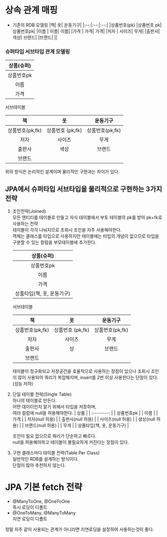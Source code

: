 # 상속 관계 매핑

- 기존의 RDB 모델링
  |책| 옷| 운동기구|
  |:--:|:--:|:--:|
  |상품번호(pk) |상품번호 pk| 상품번호pk|
  |이름 | 이름| 이름|
  |가격 | 가격| 가격|
  |저자 | 사이즈| 무게|
  |출판사| 색상| 브랜드|
  |브랜드| ||

### 슈퍼타입 서브타입 관계 모델링

| 상품(슈퍼) |
| :--------: |
| 상품번호pk |
|    이름    |
|    가격    |

서브테이블

|       책        |        옷        |    운동기구     |
| :-------------: | :--------------: | :-------------: |
| 상품번호(pk,fk) | 상품번호 (pk,fk) | 상품번호(pk,fk) |
|      저자       |      사이즈      |      무게       |
|     출판사      |       색상       |     브랜드      |
|     브랜드      |

위의 방식은 논리적인 설계이며 물리적인 구현과는 차이가 있다.

## JPA에서 슈퍼타입 서브타입을 물리적으로 구현하는 3가지 전략

1. 조인전략(Joined)  
   모든 엔티티를 테이블로 만들고 자식 테이블에서 부토 테이블의 pk를 받아 pk+fk로 사용하는 전략  
   테이블이 각각 나눠지므로 조회시 조인을 자주 사용해야한다.  
   객체는 클래스를 타입으로 사용하지만 테이블에는 타입의 개념이 없으므로 타입을 구분할 수 있는 칼럼을 부모테이블에 추가한다.

   |         상품(슈퍼)         |
   | :------------------------: |
   |         상품번호pk         |
   |            이름            |
   |            가격            |
   | 상품타입(책, 옷, 운동기구) |

   서브테이블

   |       책        |        옷        |    운동기구     |
   | :-------------: | :--------------: | :-------------: |
   | 상품번호(pk,fk) | 상품번호 (pk,fk) | 상품번호(pk,fk) |
   |      저자       |      사이즈      |      무게       |
   |     출판사      |       상       |     브랜드      |
   |     브랜드      |

   테이블이 정규화되고 저장공간을 효율적으로 사용하는 장점이 있으나 조회시 조인이 많이 사용되어 쿼리가 복잡해지며, insert를 2번 이상 사용한다는 단점이 있다.(성능 저하)

2. 단일 테이블 전략(Single Table)  
   하나의 테이블로 만든다.   
   어떤 데이터인지 알기 위해서 타입을 저장하며,   
   여러 컬럼에 null을 허용해야한다.
   | 상품 |
   | :--------: |
   | 상품번호pk |
   | 이름 |
   | 가격 |
   | 저자(null 허용) |
   | 출판사(null 허용) |
   | 사이즈(null 허용) |
   | 생상(null 허용) |
   | 브랜드(null 허용) |
   | 무게 |
   | 상품타입(책, 옷, 운동기구) |

   조인이 필요 없으므로 쿼리가 단순하고 빠르다.   
   null을 허용해야하고 테이블이 불필요하게 커진다는 장점이 있다. 

3. 구현 클래스마다 테이블 전략(Table Per Class)  
   일반적인 RDB를 설계하는 방식이다.  
   단점이 많아 추천하지 않는다.


# JPA 기본 fetch 전략
- @ManyToOne, @OneToOne   
  즉시 로딩이 디폴트
- @OneToMany, @ManyToMany   
  지연 로딩이 디폴트

정말 자주 같이 사용되는 관계가 아니라면 지연로딩을 설정하여 사용하는것이 좋다.   

